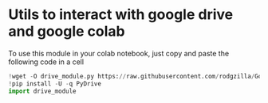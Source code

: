 # Utils to interact with google drive and google colab

To use this module in your colab notebook, just copy and paste the following code in a cell

```python
!wget -O drive_module.py https://raw.githubusercontent.com/rodgzilla/Google-colab-and-drive-utils/master/drive_module.py
!pip install -U -q PyDrive
import drive_module
```
